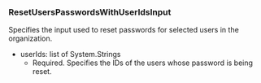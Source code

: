 ### ResetUsersPasswordsWithUserIdsInput
Specifies the input used to reset passwords for selected users in the organization.

- userIds: list of System.Strings
  - Required. Specifies the IDs of the users whose password is being reset.
